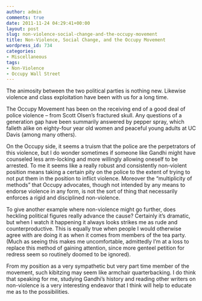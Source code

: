 ```yaml
---
author: admin
comments: true
date: 2011-11-24 04:29:41+00:00
layout: post
slug: non-violence-social-change-and-the-occupy-movement
title: Non-Violence, Social Change, and the Occupy Movement
wordpress_id: 734
categories:
- Miscellaneous
tags:
- Non-Violence
- Occupy Wall Street
---
```


The animosity between the two political parties is nothing new. Likewise violence and class exploitation have been with us for a long time.

 

The Occupy Movement has been on the receiving end of a good deal of police violence – from Scott Olsen’s fractured skull. Any questions of a generation gap have been summarily answered by pepper spray, which falleth alike on eighty-four year old women and peaceful young adults at UC Davis (among many others).

 

On the Occupy side, it seems a truism that the police are the perpetrators of this violence, but I do wonder sometimes if someone like Gandhi might have counseled less arm-locking and more willingly allowing oneself to be arrested. To me it seems like a really robust and consistently non-violent position means taking a certain pity on the police to the extent of trying to not put them in the position to inflict violence. Moreover the “multiplicity of methods” that Occupy advocates, though not intended by any means to endorse violence in any form, is not the sort of thing that necessarily enforces a rigid and disciplined non-violence.

 

To give another example where non-violence might go further, does heckling political figures really advance the cause? Certainly it’s dramatic, but when I watch it happening it always looks strikes me as rude and counterproductive. This is equally true when people I would otherwise agree with are doing it as when it comes from members of the tea party. (Much as seeing this makes me uncomfortable, admittedly I’m at a loss to replace this method of gaining attention, since more genteel petition for redress seem so routinely doomed to be ignored).

 

From my position as a very sympathetic but very part time member of the movement, such kibitzing may seem like armchair quarterbacking. I do think that speaking for me, studying Gandhi’s history and reading other writers on non-violence is a very interesting endeavor that I think will help to educate me as to the possibilities.
